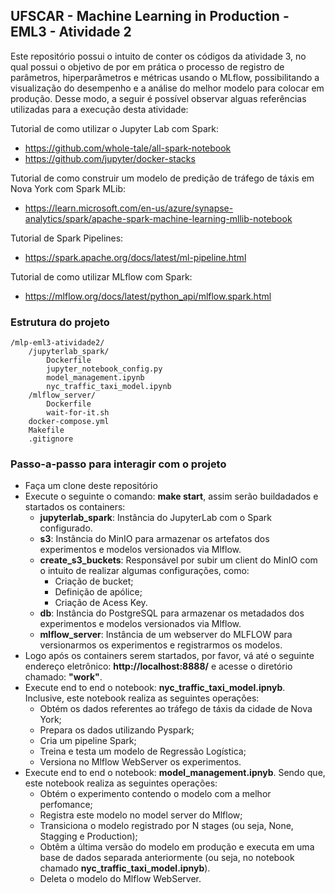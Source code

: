 ## UFSCAR - Machine Learning in Production - EML3 - Atividade 2

Este repositório possui o intuito de conter os códigos da atividade 3, no qual possui o objetivo de por em prática o processo de registro de parâmetros, hiperparâmetros e métricas usando o MLflow, possibilitando a visualização do desempenho e a análise do melhor modelo para colocar em produção. Desse modo, a seguir é possível observar alguas referências utilizadas para a execução desta atividade:

Tutorial de como utilizar o Jupyter Lab com Spark:
- https://github.com/whole-tale/all-spark-notebook
- https://github.com/jupyter/docker-stacks

Tutorial de como construir um modelo de predição de tráfego de táxis em Nova York com Spark MLib:
- https://learn.microsoft.com/en-us/azure/synapse-analytics/spark/apache-spark-machine-learning-mllib-notebook

Tutorial de Spark Pipelines:
- https://spark.apache.org/docs/latest/ml-pipeline.html

Tutorial de como utilizar MLflow com Spark:
- https://mlflow.org/docs/latest/python_api/mlflow.spark.html

### Estrutura do projeto

```
/mlp-eml3-atividade2/
    /jupyterlab_spark/
        Dockerfile
        jupyter_notebook_config.py
        model_management.ipynb
        nyc_traffic_taxi_model.ipynb
    /mlflow_server/
        Dockerfile
        wait-for-it.sh
    docker-compose.yml
    Makefile
    .gitignore

```

### Passo-a-passo para interagir com o projeto

* Faça um clone deste repositório
* Execute o seguinte o comando: **make start**, assim serão buildadados e startados os containers:
    -  **jupyterlab_spark**: Instância do JupyterLab com o Spark configurado.
    -  **s3**: Instância do MinIO para armazenar os artefatos dos experimentos e modelos versionados via Mlflow.
    -  **create_s3_buckets**: Responsável por subir um client do MinIO com o intuito de realizar algumas configurações, como:
        - Criação de bucket;
        - Definição de apólice;
        - Criação de Acess Key. 
    -  **db**: Instância do PostgreSQL para armazenar os metadados dos experimentos e modelos versionados via Mlflow. 
    -  **mlflow_server**: Instância de um webserver do MLFLOW para versionarmos os experimentos e registrarmos os modelos.
* Logo após os containers serem startados, por favor, vá até o seguinte endereço eletrônico: **http://localhost:8888/** e acesse o diretório chamado: **"work"**.
* Execute end to end o notebook: **nyc_traffic_taxi_model.ipnyb**. Inclusive, este notebook realiza as seguintes operações:
    - Obtém os dados referentes ao tráfego de táxis da cidade de Nova York;
    - Prepara os dados utilizando Pyspark;
    - Cria um pipeline Spark;
    - Treina e testa um modelo de Regressão Logística;
    - Versiona no Mlflow WebServer os experimentos.
* Execute end to end o notebook: **model_management.ipnyb**. Sendo que, este notebook realiza as seguintes operações:
    - Obtém o experimento contendo o modelo com a melhor perfomance;
    - Registra este modelo no model server do Mlflow;
    - Transiciona o modelo registrado por N stages (ou seja, None, Stagging e Production);
    - Obtêm a última versão do modelo em produção e executa em uma base de dados separada anteriormente (ou seja, no notebook chamado **nyc_traffic_taxi_model.ipnyb**).
    - Deleta o modelo do Mlflow WebServer.

